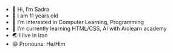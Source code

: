 - 👋 Hi, I’m Sadra
- 👦 I am 11 years old
- 👀 I’m interested in Computer Learning, Programming
- 🌱 I’m currently learning HTML/CSS, AI with Aiolearn academy
- 🌏 I live in Iran
- 😄 Pronouns: He/Him
  
